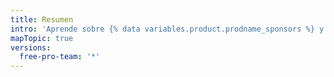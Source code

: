 ```yaml
---
title: Resumen
intro: 'Aprende sobre {% data variables.product.prodname_sponsors %} y sobre cómo puedes involucrarte como patrocinador o como colaborador de código abierto.'
mapTopic: true
versions:
  free-pro-team: '*'
---
```


